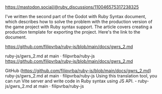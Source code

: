 

https://mastodon.social/@ruby_discussions/110046575317238325

I've written the second part of the Godot with Ruby Syntax document, which describes how to solve the problem with the production version of the game project with Ruby syntax support. The article covers creating a production template for exporting the project. Here's the link to the document.

https://github.com/filipvrba/ruby-js/blob/main/docs/gwrs_2.md

ruby-js/gwrs_2.md at main · filipvrba/ruby-js
https://github.com/filipvrba/ruby-js/blob/main/docs/gwrs_2.md

GitHub (https://github.com/filipvrba/ruby-js/blob/main/docs/gwrs_2.md)
ruby-js/gwrs_2.md at main · filipvrba/ruby-js
Using this translation tool, you can run Vite server and write code in Ruby syntax using JS API. - ruby-js/gwrs_2.md at main · filipvrba/ruby-js

